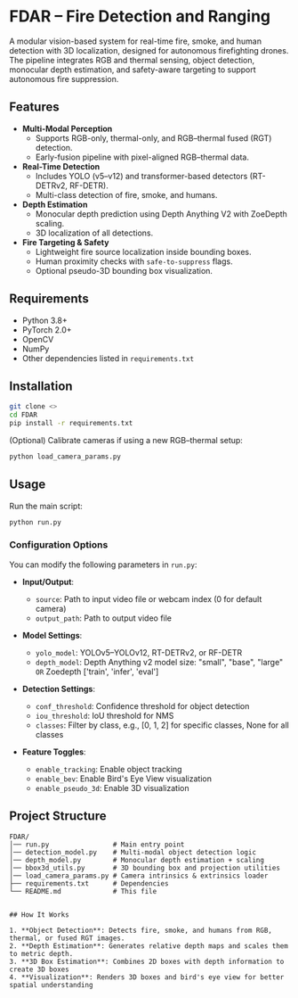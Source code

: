 
# FDAR – Fire Detection and Ranging

A modular vision-based system for real-time fire, smoke, and human detection with 3D localization, designed for autonomous firefighting drones. The pipeline integrates RGB and thermal sensing, object detection, monocular depth estimation, and safety-aware targeting to support autonomous fire suppression.

## Features

- **Multi-Modal Perception**
  - Supports RGB-only, thermal-only, and RGB–thermal fused (RGT) detection.
  - Early-fusion pipeline with pixel-aligned RGB–thermal data.
- **Real-Time Detection**
  - Includes YOLO (v5–v12) and transformer-based detectors (RT-DETRv2, RF-DETR).
  - Multi-class detection of fire, smoke, and humans.
- **Depth Estimation**
  - Monocular depth prediction using Depth Anything V2 with ZoeDepth scaling.
  - 3D localization of all detections.
- **Fire Targeting & Safety**
  - Lightweight fire source localization inside bounding boxes.
  - Human proximity checks with `safe-to-suppress` flags.
  - Optional pseudo-3D bounding box visualization.

## Requirements

- Python 3.8+
- PyTorch 2.0+
- OpenCV
- NumPy
- Other dependencies listed in `requirements.txt`

## Installation

```bash
git clone <>
cd FDAR
pip install -r requirements.txt
```
(Optional) Calibrate cameras if using a new RGB–thermal setup:
```bash
python load_camera_params.py
```

## Usage

Run the main script:

```bash
python run.py
```

### Configuration Options

You can modify the following parameters in `run.py`:

- **Input/Output**:
  - `source`: Path to input video file or webcam index (0 for default camera)
  - `output_path`: Path to output video file

- **Model Settings**:
  - `yolo_model`: YOLOv5–YOLOv12, RT-DETRv2, or RF-DETR
  - `depth_model`:  Depth Anything v2 model size: "small", "base", "large"    `OR`   Zoedepth ['train', 'infer', 'eval']

- **Detection Settings**:
  - `conf_threshold`: Confidence threshold for object detection
  - `iou_threshold`: IoU threshold for NMS
  - `classes`: Filter by class, e.g., [0, 1, 2] for specific classes, None for all classes

- **Feature Toggles**:
  - `enable_tracking`: Enable object tracking
  - `enable_bev`: Enable Bird's Eye View visualization
  - `enable_pseudo_3d`: Enable 3D visualization

## Project Structure

```
FDAR/
│── run.py                # Main entry point
│── detection_model.py    # Multi-modal object detection logic
│── depth_model.py        # Monocular depth estimation + scaling
│── bbox3d_utils.py       # 3D bounding box and projection utilities
│── load_camera_params.py # Camera intrinsics & extrinsics loader
├── requirements.txt      # Dependencies
└── README.md             # This file


## How It Works

1. **Object Detection**: Detects fire, smoke, and humans from RGB, thermal, or fused RGT images.
2. **Depth Estimation**: Generates relative depth maps and scales them to metric depth.
3. **3D Box Estimation**: Combines 2D boxes with depth information to create 3D boxes
4. **Visualization**: Renders 3D boxes and bird's eye view for better spatial understanding

